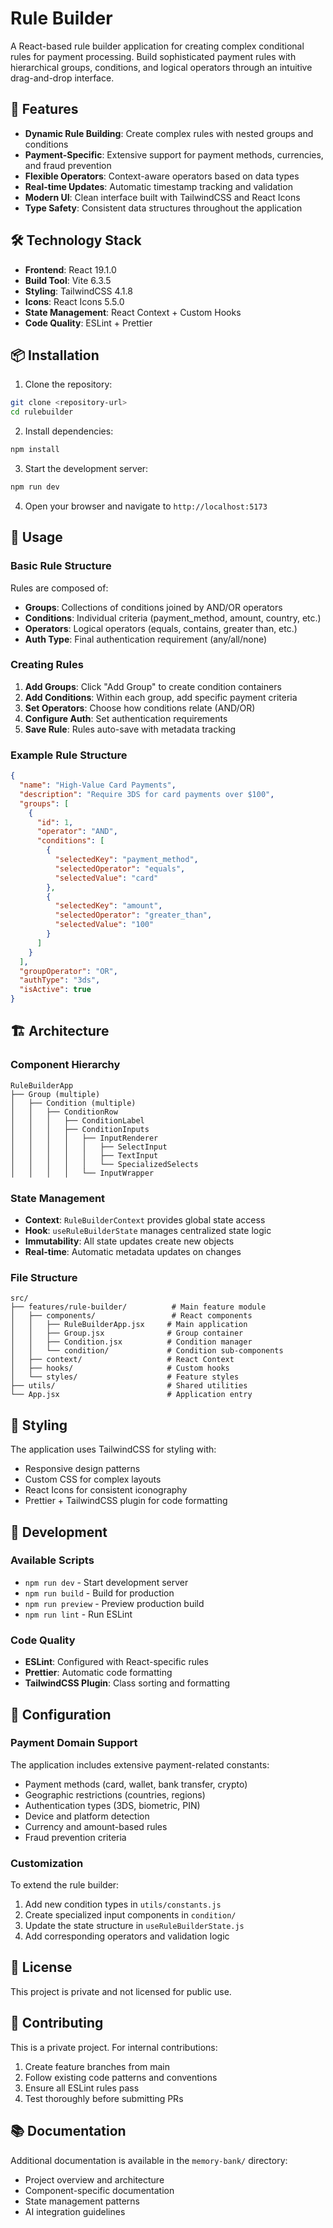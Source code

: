 # Rule Builder

A React-based rule builder application for creating complex conditional rules for payment processing. Build sophisticated payment rules with hierarchical groups, conditions, and logical operators through an intuitive drag-and-drop interface.

## 🚀 Features

- **Dynamic Rule Building**: Create complex rules with nested groups and conditions
- **Payment-Specific**: Extensive support for payment methods, currencies, and fraud prevention
- **Flexible Operators**: Context-aware operators based on data types
- **Real-time Updates**: Automatic timestamp tracking and validation
- **Modern UI**: Clean interface built with TailwindCSS and React Icons
- **Type Safety**: Consistent data structures throughout the application

## 🛠️ Technology Stack

- **Frontend**: React 19.1.0
- **Build Tool**: Vite 6.3.5
- **Styling**: TailwindCSS 4.1.8
- **Icons**: React Icons 5.5.0
- **State Management**: React Context + Custom Hooks
- **Code Quality**: ESLint + Prettier

## 📦 Installation

1. Clone the repository:

```bash
git clone <repository-url>
cd rulebuilder
```

2. Install dependencies:

```bash
npm install
```

3. Start the development server:

```bash
npm run dev
```

4. Open your browser and navigate to `http://localhost:5173`

## 🎯 Usage

### Basic Rule Structure

Rules are composed of:

- **Groups**: Collections of conditions joined by AND/OR operators
- **Conditions**: Individual criteria (payment_method, amount, country, etc.)
- **Operators**: Logical operators (equals, contains, greater than, etc.)
- **Auth Type**: Final authentication requirement (any/all/none)

### Creating Rules

1. **Add Groups**: Click "Add Group" to create condition containers
2. **Add Conditions**: Within each group, add specific payment criteria
3. **Set Operators**: Choose how conditions relate (AND/OR)
4. **Configure Auth**: Set authentication requirements
5. **Save Rule**: Rules auto-save with metadata tracking

### Example Rule Structure

```json
{
  "name": "High-Value Card Payments",
  "description": "Require 3DS for card payments over $100",
  "groups": [
    {
      "id": 1,
      "operator": "AND",
      "conditions": [
        {
          "selectedKey": "payment_method",
          "selectedOperator": "equals",
          "selectedValue": "card"
        },
        {
          "selectedKey": "amount",
          "selectedOperator": "greater_than",
          "selectedValue": "100"
        }
      ]
    }
  ],
  "groupOperator": "OR",
  "authType": "3ds",
  "isActive": true
}
```

## 🏗️ Architecture

### Component Hierarchy

```
RuleBuilderApp
├── Group (multiple)
│   ├── Condition (multiple)
│   │   ├── ConditionRow
│   │   │   ├── ConditionLabel
│   │   │   ├── ConditionInputs
│   │   │   │   ├── InputRenderer
│   │   │   │   │   ├── SelectInput
│   │   │   │   │   ├── TextInput
│   │   │   │   │   └── SpecializedSelects
│   │   │   │   └── InputWrapper
```

### State Management

- **Context**: `RuleBuilderContext` provides global state access
- **Hook**: `useRuleBuilderState` manages centralized state logic
- **Immutability**: All state updates create new objects
- **Real-time**: Automatic metadata updates on changes

### File Structure

```
src/
├── features/rule-builder/          # Main feature module
│   ├── components/                 # React components
│   │   ├── RuleBuilderApp.jsx     # Main application
│   │   ├── Group.jsx              # Group container
│   │   ├── Condition.jsx          # Condition manager
│   │   └── condition/             # Condition sub-components
│   ├── context/                   # React Context
│   ├── hooks/                     # Custom hooks
│   └── styles/                    # Feature styles
├── utils/                         # Shared utilities
└── App.jsx                        # Application entry
```

## 🎨 Styling

The application uses TailwindCSS for styling with:

- Responsive design patterns
- Custom CSS for complex layouts
- React Icons for consistent iconography
- Prettier + TailwindCSS plugin for code formatting

## 🧪 Development

### Available Scripts

- `npm run dev` - Start development server
- `npm run build` - Build for production
- `npm run preview` - Preview production build
- `npm run lint` - Run ESLint

### Code Quality

- **ESLint**: Configured with React-specific rules
- **Prettier**: Automatic code formatting
- **TailwindCSS Plugin**: Class sorting and formatting

## 🔧 Configuration

### Payment Domain Support

The application includes extensive payment-related constants:

- Payment methods (card, wallet, bank transfer, crypto)
- Geographic restrictions (countries, regions)
- Authentication types (3DS, biometric, PIN)
- Device and platform detection
- Currency and amount-based rules
- Fraud prevention criteria

### Customization

To extend the rule builder:

1. Add new condition types in `utils/constants.js`
2. Create specialized input components in `condition/`
3. Update the state structure in `useRuleBuilderState.js`
4. Add corresponding operators and validation logic

## 📝 License

This project is private and not licensed for public use.

## 🤝 Contributing

This is a private project. For internal contributions:

1. Create feature branches from main
2. Follow existing code patterns and conventions
3. Ensure all ESLint rules pass
4. Test thoroughly before submitting PRs

## 📚 Documentation

Additional documentation is available in the `memory-bank/` directory:

- Project overview and architecture
- Component-specific documentation
- State management patterns
- AI integration guidelines
